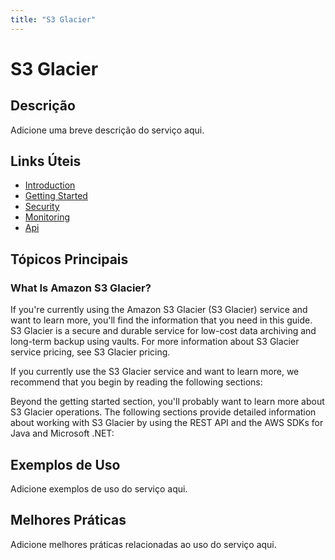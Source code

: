 ```yaml
---
title: "S3 Glacier"
---
```


# S3 Glacier

## Descrição

Adicione uma breve descrição do serviço aqui.

## Links Úteis

- [Introduction](https://docs.aws.amazon.com/amazonglacier/latest/dev/introduction.html)
- [Getting Started](https://docs.aws.amazon.com/amazonglacier/latest/dev/getting-started.html)
- [Security](https://docs.aws.amazon.com/amazonglacier/latest/dev/security.html)
- [Monitoring](https://docs.aws.amazon.com/amazonglacier/latest/dev/monitoring.html)
- [Api](https://docs.aws.amazon.com/amazonglacier/latest/dev/api.html)

## Tópicos Principais

### What Is Amazon S3 Glacier?

If you're currently using the Amazon S3 Glacier (S3 Glacier) service and want to learn more, you'll
		find the information that you need in this guide. S3 Glacier is a secure and durable service
		for low-cost data archiving and long-term backup using vaults. For more information about
		S3 Glacier service pricing, see S3 Glacier
			pricing.

If you currently use the S3 Glacier service and want to learn more, we recommend that
			you begin by reading the following sections:

 

Beyond the getting started section, you'll probably want to learn more about S3 Glacier
			operations. The following sections provide detailed information about working with
			S3 Glacier by using the REST API and the AWS SDKs for Java and Microsoft .NET: 

## Exemplos de Uso

Adicione exemplos de uso do serviço aqui.

## Melhores Práticas

Adicione melhores práticas relacionadas ao uso do serviço aqui.

